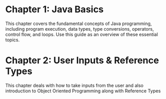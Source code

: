# Chapter 1: Java Basics

This chapter covers the fundamental concepts of Java programming, including program execution, data types, type conversions, operators, control flow, and loops. Use this guide as an overview of these essential topics.

# Chapter 2: User Inputs & Reference Types

This chapter deals with how to take inputs from the user and also introduction to Object Oriented Programming along with Reference Types

